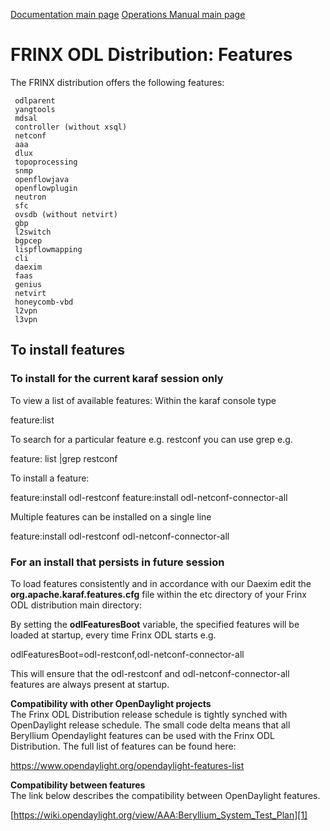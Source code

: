 [Documentation main page](https://frinxio.github.io/Frinx-docs/)
[Operations Manual main page](https://frinxio.github.io/Frinx-docs/FRINX_ODL_Distribution/Boron/operations_manual.html)
# FRINX ODL Distribution: Features

The FRINX distribution offers the following features:

     odlparent
     yangtools
     mdsal
     controller (without xsql)
     netconf
     aaa
     dlux
     topoprocessing
     snmp
     openflowjava
     openflowplugin
     neutron
     sfc
     ovsdb (without netvirt)
     gbp
     l2switch
     bgpcep
     lispflowmapping
     cli
     daexim
     faas    
     genius
     netvirt
     honeycomb-vbd
     l2vpn
     l3vpn

## To install features
### To install for the current karaf session only
To view a list of available features: Within the karaf console type

 feature:list

To search for a particular feature e.g. restconf you can use grep e.g.

 feature: list |grep restconf

To install a feature:

 feature:install odl-restconf
 feature:install odl-netconf-connector-all

Multiple features can be installed on a single line

 feature:install odl-restconf odl-netconf-connector-all

### For an install that persists in future session
To load features consistently and in accordance with our Daexim edit the **org.apache.karaf.features.cfg** file within the etc directory of your Frinx ODL distribution main directory:

By setting the **odlFeaturesBoot** variable, the specified features will be loaded at startup, every time Frinx ODL starts e.g.

odlFeaturesBoot=odl-restconf,odl-netconf-connector-all

This will ensure that the odl-restconf and odl-netconf-connector-all features are always present at startup.

**Compatibility with other OpenDaylight projects**  
The Frinx ODL Distribution release schedule is tightly synched with OpenDaylight release schedule. The small code delta means that all Beryllium Opendaylight features can be used with the Frinx ODL Distribution. The full list of features can be found here:

<https://www.opendaylight.org/opendaylight-features-list>

**Compatibility between features**  
The link below describes the compatibility between OpenDaylight features.

[https://wiki.opendaylight.org/view/AAA:Beryllium_System_Test_Plan][1]

 [1]: http://wiki.opendaylight.org/view/AAA:Beryllium_System_Test_Plan
